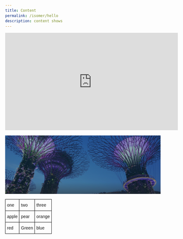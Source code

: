 ```yaml
---
title: Content
permalink: /isomer/hello
description: content shows
---
```

<iframe width="560" height="315" src="https://www.youtube.com/embed/aBMGvHHkr9Y" title="YouTube video player" frameborder="0" allow="accelerometer; autoplay; clipboard-write; encrypted-media; gyroscope; picture-in-picture" allowfullscreen></iframe>

![Gardens By The Bay](/images/hero-banner.png)




<style type="text/css">
.tg  {border-collapse:collapse;border-spacing:0;}
.tg td{border-color:black;border-style:solid;border-width:1px;font-family:Arial, sans-serif;font-size:14px;
  overflow:hidden;padding:10px 5px;word-break:normal;}
.tg th{border-color:black;border-style:solid;border-width:1px;font-family:Arial, sans-serif;font-size:14px;
  font-weight:normal;overflow:hidden;padding:10px 5px;word-break:normal;}
.tg .tg-0lax{text-align:left;vertical-align:top}
</style>
<table class="tg">
<thead>
  <tr>
    <th class="tg-0lax">one</th>
    <th class="tg-0lax">two</th>
    <th class="tg-0lax">three</th>
  </tr>
</thead>
<tbody>
  <tr>
    <td class="tg-0lax">apple</td>
    <td class="tg-0lax">pear</td>
    <td class="tg-0lax">orange</td>
  </tr>
  <tr>
    <td class="tg-0lax">red</td>
    <td class="tg-0lax">Green</td>
    <td class="tg-0lax">blue</td>
  </tr>
</tbody>
</table>

